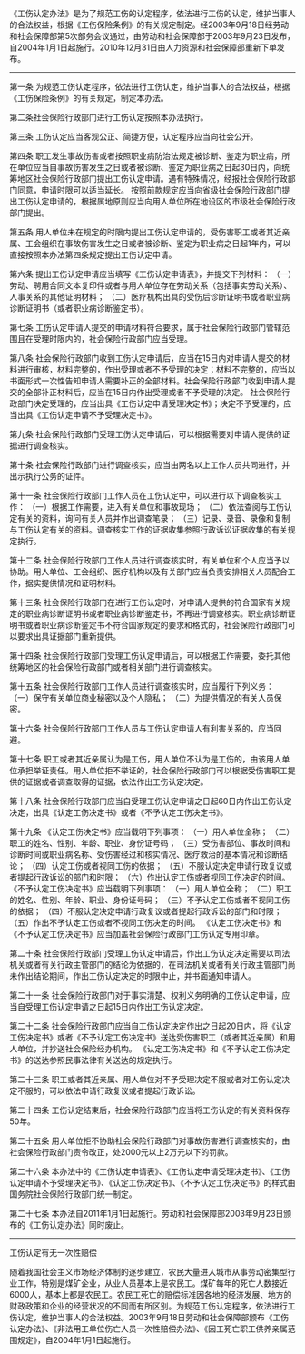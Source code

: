 《工伤认定办法》是为了规范工伤的认定程序，依法进行工伤的认定，维护当事人的合法权益，根据《工伤保险条例》的有关规定制定。经2003年9月18日经劳动和社会保障部第5次部务会议通过，由劳动和社会保障部于2003年9月23日发布，自2004年1月1日起施行。2010年12月31日由人力资源和社会保障部重新下单发布。
___
第一条 为规范工伤认定程序，依法进行工伤认定，维护当事人的合法权益，根据《工伤保险条例》的有关规定，制定本办法。

第二条社会保险行政部门进行工伤认定按照本办法执行。

第三条 工伤认定应当客观公正、简捷方便，认定程序应当向社会公开。

第四条 职工发生事故伤害或者按照职业病防治法规定被诊断、鉴定为职业病，所在单位应当自事故伤害发生之日或者被诊断、鉴定为职业病之日起30日内，向统筹地区社会保险行政部门提出工伤认定申请。遇有特殊情况，经报社会保险行政部门同意，申请时限可以适当延长。
按照前款规定应当向省级社会保险行政部门提出工伤认定申请的，根据属地原则应当向用人单位所在地设区的市级社会保险行政部门提出。

第五条 用人单位未在规定的时限内提出工伤认定申请的，受伤害职工或者其近亲属、工会组织在事故伤害发生之日或者被诊断、鉴定为职业病之日起1年内，可以直接按照本办法第四条规定提出工伤认定申请。

第六条 提出工伤认定申请应当填写《工伤认定申请表》，并提交下列材料：
（一）劳动、聘用合同文本复印件或者与用人单位存在劳动关系（包括事实劳动关系）、人事关系的其他证明材料；
（二）医疗机构出具的受伤后诊断证明书或者职业病诊断证明书（或者职业病诊断鉴定书）。

第七条 工伤认定申请人提交的申请材料符合要求，属于社会保险行政部门管辖范围且在受理时限内的，社会保险行政部门应当受理。

第八条 社会保险行政部门收到工伤认定申请后，应当在15日内对申请人提交的材料进行审核，材料完整的，作出受理或者不予受理的决定；材料不完整的，应当以书面形式一次性告知申请人需要补正的全部材料。社会保险行政部门收到申请人提交的全部补正材料后，应当在15日内作出受理或者不予受理的决定。
社会保险行政部门决定受理的，应当出具《工伤认定申请受理决定书》；决定不予受理的，应当出具《工伤认定申请不予受理决定书》。

第九条 社会保险行政部门受理工伤认定申请后，可以根据需要对申请人提供的证据进行调查核实。

第十条 社会保险行政部门进行调查核实，应当由两名以上工作人员共同进行，并出示执行公务的证件。

第十一条 社会保险行政部门工作人员在工伤认定中，可以进行以下调查核实工作：
（一）根据工作需要，进入有关单位和事故现场；
（二）依法查阅与工伤认定有关的资料，询问有关人员并作出调查笔录；
（三）记录、录音、录像和复制与工伤认定有关的资料。调查核实工作的证据收集参照行政诉讼证据收集的有关规定执行。

第十二条 社会保险行政部门工作人员进行调查核实时，有关单位和个人应当予以协助。用人单位、工会组织、医疗机构以及有关部门应当负责安排相关人员配合工作，据实提供情况和证明材料。

第十三条 社会保险行政部门在进行工伤认定时，对申请人提供的符合国家有关规定的职业病诊断证明书或者职业病诊断鉴定书，不再进行调查核实。职业病诊断证明书或者职业病诊断鉴定书不符合国家规定的要求和格式的，社会保险行政部门可以要求出具证据部门重新提供。

第十四条 社会保险行政部门受理工伤认定申请后，可以根据工作需要，委托其他统筹地区的社会保险行政部门或者相关部门进行调查核实。

第十五条 社会保险行政部门工作人员进行调查核实时，应当履行下列义务：
（一）保守有关单位商业秘密以及个人隐私；
（二）为提供情况的有关人员保密。

第十六条 社会保险行政部门工作人员与工伤认定申请人有利害关系的，应当回避。

第十七条 职工或者其近亲属认为是工伤，用人单位不认为是工伤的，由该用人单位承担举证责任。用人单位拒不举证的，社会保险行政部门可以根据受伤害职工提供的证据或者调查取得的证据，依法作出工伤认定决定。

第十八条 社会保险行政部门应当自受理工伤认定申请之日起60日内作出工伤认定决定，出具《认定工伤决定书》或者《不予认定工伤决定书》。

第十九条 《认定工伤决定书》应当载明下列事项：
（一）用人单位全称；
（二）职工的姓名、性别、年龄、职业、身份证号码；
（三）受伤害部位、事故时间和诊断时间或职业病名称、受伤害经过和核实情况、医疗救治的基本情况和诊断结论；
（四）认定工伤或者视同工伤的依据；
（五）不服认定决定申请行政复议或者提起行政诉讼的部门和时限；
（六）作出认定工伤或者视同工伤决定的时间。
《不予认定工伤决定书》应当载明下列事项：
（一）用人单位全称；
（二）职工的姓名、性别、年龄、职业、身份证号码；
（三）不予认定工伤或者不视同工伤的依据；
（四）不服认定决定申请行政复议或者提起行政诉讼的部门和时限；
（五）作出不予认定工伤或者不视同工伤决定的时间。
《认定工伤决定书》和《不予认定工伤决定书》应当加盖社会保险行政部门工伤认定专用印章。

第二十条 社会保险行政部门受理工伤认定申请后，作出工伤认定决定需要以司法机关或者有关行政主管部门的结论为依据的，在司法机关或者有关行政主管部门尚未作出结论期间，作出工伤认定决定的时限中止，并书面通知申请人。

第二十一条 社会保险行政部门对于事实清楚、权利义务明确的工伤认定申请，应当自受理工伤认定申请之日起15日内作出工伤认定决定。

第二十二条 社会保险行政部门应当自工伤认定决定作出之日起20日内，将《认定工伤决定书》或者《不予认定工伤决定书》送达受伤害职工（或者其近亲属）和用人单位，并抄送社会保险经办机构。
《认定工伤决定书》和《不予认定工伤决定书》的送达参照民事法律有关送达的规定执行。

第二十三条 职工或者其近亲属、用人单位对不予受理决定不服或者对工伤认定决定不服的，可以依法申请行政复议或者提起行政诉讼。

第二十四条 工伤认定结束后，社会保险行政部门应当将工伤认定的有关资料保存50年。

第二十五条 用人单位拒不协助社会保险行政部门对事故伤害进行调查核实的，由社会保险行政部门责令改正，处2000元以上2万元以下的罚款。

第二十六条 本办法中的《工伤认定申请表》、《工伤认定申请受理决定书》、《工伤认定申请不予受理决定书》、《认定工伤决定书》、《不予认定工伤决定书》的样式由国务院社会保险行政部门统一制定。

第二十七条 本办法自2011年1月1日起施行。劳动和社会保障部2003年9月23日颁布的《工伤认定办法》同时废止。

----------------------------------------------------------------------------

工伤认定有无一次性赔偿

随着我国社会主义市场经济体制的逐步建立，农民大量进入城市从事劳动密集型行业工作，特别是煤矿企业，从业人员基本上是农民工。煤矿每年的死亡人数接近6000人，基本上都是农民工。农民工死亡的赔偿标准因各地的经济发展、地方的财政政策和企业的经营状况的不同而有所区别。为规范工伤认定程序，依法进行工伤认定，维护当事人的合法权益。2003年9月18日劳动和社会保障部颁布《工伤认定办法》、《非法用工单位伤亡人员一次性赔偿办法》、《因工死亡职工供养亲属范围规定》，自2004年1月1日起施行。